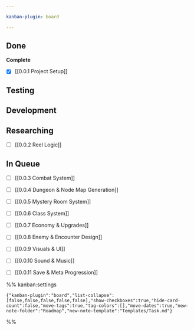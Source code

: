 ```yaml
---

kanban-plugin: board

---
```


## Done

**Complete**
- [x] [[0.0.1 Project Setup]]


## Testing



## Development



## Researching

- [ ] [[0.0.2 Reel Logic]]


## In Queue

- [ ] [[0.0.3 Combat System]]
- [ ] [[0.0.4 Dungeon & Node Map Generation]]
- [ ] [[0.0.5 Mystery Room System]]
- [ ] [[0.0.6 Class System]]
- [ ] [[0.0.7 Economy & Upgrades]]
- [ ] [[0.0.8 Enemy & Encounter Design]]
- [ ] [[0.0.9 Visuals & UI]]
- [ ] [[0.0.10 Sound & Music]]
- [ ] [[0.0.11 Save & Meta Progression]]




%% kanban:settings
```
{"kanban-plugin":"board","list-collapse":[false,false,false,false,false],"show-checkboxes":true,"hide-card-count":false,"move-tags":true,"tag-colors":[],"move-dates":true,"new-note-folder":"Roadmap","new-note-template":"Templates/Task.md"}
```
%%
